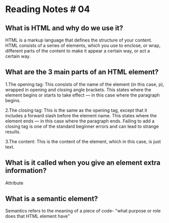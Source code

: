 # Reading Notes # 04

## What is HTML and why do we use it?

HTML is a markup language that defines the structure of your content. HTML consists of a series of elements, which you use to enclose, or wrap, different parts of the content to make it appear a certain way, or act a certain way.

## What are the 3 main parts of an HTML element?

1.The opening tag: This consists of the name of the element (in this case, p), wrapped in opening and closing angle brackets. This states where the element begins or starts to take effect — in this case where the paragraph begins.

2.The closing tag: This is the same as the opening tag, except that it includes a forward slash before the element name. This states where the element ends — in this case where the paragraph ends. Failing to add a closing tag is one of the standard beginner errors and can lead to strange results.

3.The content: This is the content of the element, which in this case, is just text.

## What is it called when you give an element extra information?

Attribute

## What is a semantic element?

Semantics refers to the meaning of a piece of code- "what purpose or role does that HTML element have"
